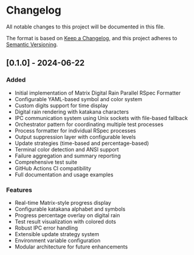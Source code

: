 # Changelog

All notable changes to this project will be documented in this file.

The format is based on [Keep a Changelog](https://keepachangelog.com/en/1.0.0/),
and this project adheres to [Semantic Versioning](https://semver.org/spec/v2.0.0.html).

## [0.1.0] - 2024-06-22

### Added
- Initial implementation of Matrix Digital Rain Parallel RSpec Formatter
- Configurable YAML-based symbol and color system
- Custom digits support for time display
- Digital rain rendering with katakana characters
- IPC communication system using Unix sockets with file-based fallback  
- Orchestrator pattern for coordinating multiple test processes
- Process formatter for individual RSpec processes
- Output suppression layer with configurable levels
- Update strategies (time-based and percentage-based)
- Terminal color detection and ANSI support
- Failure aggregation and summary reporting
- Comprehensive test suite
- GitHub Actions CI compatibility
- Full documentation and usage examples

### Features
- Real-time Matrix-style progress display
- Configurable katakana alphabet and symbols
- Progress percentage overlay on digital rain
- Test result visualization with colored dots
- Robust IPC error handling
- Extensible update strategy system
- Environment variable configuration
- Modular architecture for future enhancements